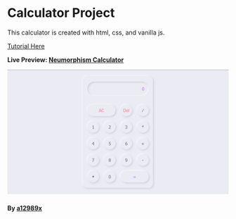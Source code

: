 # Calculator Project

This calculator is created with html, css, and vanilla js.

[Tutorial Here](https://www.youtube.com/watch?v=AKU27V5FSF8 "Neumorphism Calculator Code ")

**Live Preview: [Neumorphism Calculator](https://a12989x.github.io/neumorphism-calculator/)**

![calculator](img/thumb.png)

#### By **[a12989x](https://github.com/a12989x, 'Alexis Guzman')**
